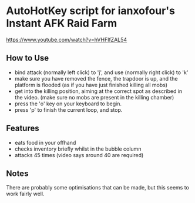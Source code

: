 # AutoHotKey script for ianxofour's Instant AFK Raid Farm
https://www.youtube.com/watch?v=hVHFIfZAL54

## How to Use
* bind attack (normally left click) to 'j', and use (normally right click) to 'k'
* make sure you have removed the fence, the trapdoor is up, and the platform is flooded (as if you have just finished killing all mobs)
* get into the killing position, aiming at the correct spot as described in the video. (make sure no mobs are present in the killing chamber)
* press the 'o' key on your keyboard to begin.
* press 'p' to finish the current loop, and stop.

## Features
* eats food in your offhand
* checks inventory briefly whilst in the bubble column
* attacks 45 times (video says around 40 are required)

## Notes
There are probably some optimisations that can be made, but this seems to work fairly well.

